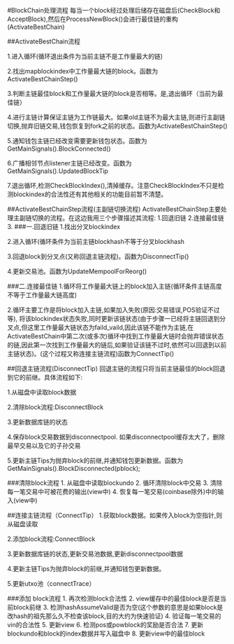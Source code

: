 #BlockChain处理流程
每当一个block经过处理后储存在磁盘后(CheckBlock和AcceptBlock),然后在ProcessNewBlock()会进行最佳链的重构(ActivateBestChain)

##ActivateBestChain流程

1.进入循环(循环退出条件为当前主链不是工作量最大的链)

2.找出mapblockindex中工作量最大链的block。函数为ActivateBestChainStep()

3.判断主链最佳block和工作量最大链的block是否相等。是,退出循环（当前为最佳链）

4.进行主链计算保证主链为工作链最大。如果old主链不为最大主链,则进行主副链切换,抛弃旧链交易,钱包恢复到fork之前的状态。函数为ActivateBestChainStep()

5.通知钱包主链已经改变需要更新钱包状态。函数为GetMainSignals().BlockConnected()

6.广播相邻节点listener主链已经改变。函数为GetMainSignals().UpdatedBlockTip

7.退出循环,检测CheckBlockIndex(),清掉缓存。注意CheckBlockIndex不只是检测blockindex的合法性还有其他相关的功能目前暂不清楚。

##ActivateBestChainStep流程(主副链切换流程)
ActivateBestChainStep主要处理主副链切换的流程。在这边我用三个步骤描述其流程: 1.回退旧链 2.连接最佳链 3.
###一.回退旧链
1.找出分叉blockindex

2.进入循环(循环条件为当前主链blockhash不等于分叉blockhash

3.回退block到分叉点(又称回退主链流程)。函数为DisconnectTip()

4.更新交易池。函数为UpdateMempoolForReorg()

###二.连接最佳链
1.循环将工作量最大链上的block加入主链(循环条件主链高度不等于工作量最大链高度)

2.循环主要工作是将block加入主链,如果加入失败(原因:交易错误,POS验证不过等), 将该blockindex状态失败,同时更新该链状态(由于步骤一已经将主链回退到分叉点,但这里工作量最大链状态为faild_vaild,因此该链不能作为主链,在ActivateBestChain中第二次(或多次)循环中找到工作量最大链时会抛弃错误状态的链,因此第一次找到工作量最大的链后,如果验证该链不过时,依然可以回退到以前主链状态)。(这个过程又称连接主链流程)函数为ConnectTip()

##回退主链流程(DisconnectTip)
回退主链的流程只将当前主链最佳的block回退到它的前继。具体流程如下:

1.从磁盘中读取block数据

2.清除block流程:DisconnectBlock

3.更新数据库链的状态

4.保存block交易数据到disconnectpool. 如果disconnectpool缓存太大了，删除最早交易以及它的子孙交易

5.更新主链Tips为抛弃block的前继,并通知钱包更新数据。函数为
GetMainSignals().BlockDisconnected(pblock);

###清除block流程
	1. 从磁盘中读取blockundo
	2. 循环清除block中交易
	3. 清除每一笔交易中可被花费的输出(view中)
	4. 恢复每一笔交易(coinbase除外)中的输入(view中)

##连接主链流程（ConnectTip）
1.获取block数据。如果传入block为空指针,则从磁盘读取

2.添加block流程:ConnectBlock

3.更新数据库链的状态,更新交易池数据,更新disconnectpool数据

4.更新主链Tips为抛弃block的前继,并通知钱包更新数据。

5.更新utxo池（connectTrace）

###添加 block流程
	1. 再次检测block合法性
	2. view缓存中的最佳block是否是当前block前继
	3. 检测hashAssumeValid是否为空(这个参数的意思是如果block是改hash的祖先那么久不检查该block,目的大约为快速验证)
	4. 验证每一笔交易的vin的合法性
	5. 更新view
	6. 检测pos或powblock的奖励是否合法
	7. 更新blockundo和block的index数据并写入磁盘中
	8. 更新view中的最佳block


